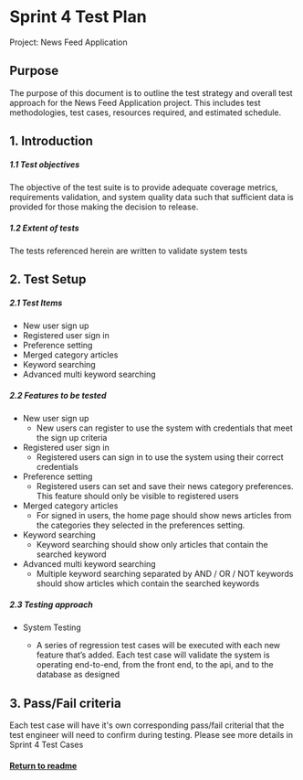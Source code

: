 ﻿# Sprint 4 Test Plan

Project: News Feed Application


## Purpose

The purpose of this document is to outline the test strategy and overall test approach for the News Feed Application project. This includes test methodologies, test cases, resources required, and estimated schedule.

## 1. Introduction

##### 1.1 Test objectives
  The objective of the test suite is to provide adequate coverage metrics, requirements validation, and system quality data such that sufficient data is provided for those making the decision to release.

#####	1.2 Extent of tests

  The tests referenced herein are written to validate system tests


## 2. Test Setup

##### 2.1 Test Items
 
- New user sign up  
- Registered user sign in 
- Preference setting 
- Merged category articles 
- Keyword searching 
- Advanced multi keyword searching 

##### 2.2 Features to be tested

- New user sign up  
  - New users can register to use the system with credentials that meet the sign up criteria
- Registered user sign in 
  - Registered users can sign in to use the system using their correct credentials  
- Preference setting 
  - Registered users can set and save their news category preferences. This feature should only be visible to registered users
- Merged category articles 
  - For signed in users, the home page should show news articles from the categories they selected in the preferences setting. 
- Keyword searching 
  - Keyword searching should show only articles that contain the searched keyword 
- Advanced multi keyword searching 
  - Multiple keyword searching separated by AND / OR / NOT keywords should show articles which contain the searched keywords 

##### 2.3 Testing approach  

- System Testing 

  - A series of regression test cases will be executed with each new feature that’s added. Each test case will validate the system is operating end-to-end, from the front end, to the api, and to the database as designed



## 3. Pass/Fail criteria

Each test case will have it's own corresponding pass/fail criterial that the test engineer will need to confirm during testing. Please see more details in Sprint 4 Test Cases  



#### [Return to readme](README.md)


